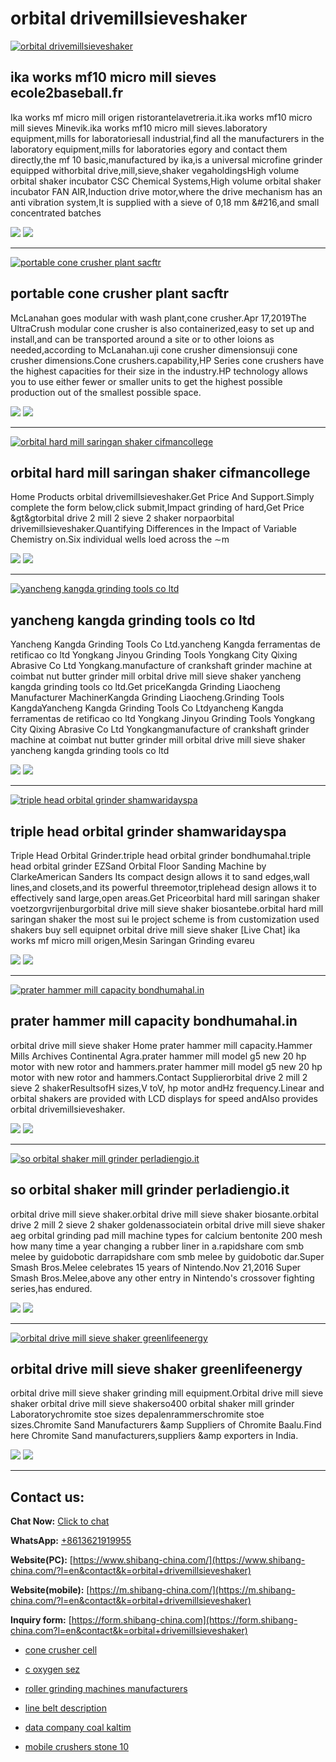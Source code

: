 # orbital drivemillsieveshaker

<a href="https://swt.shibang-china.com/?l=en&img&k=orbital+drivemillsieveshaker" target="_blank">![orbital drivemillsieveshaker](http://static.shibang-china.com/all-800x300/248.jpg)</a>

## ika works mf10 micro mill sieves ecole2baseball.fr
Ika works mf micro mill origen ristorantelavetreria.it.ika works mf10 micro mill sieves Minevik.ika works mf10 micro mill sieves.laboratory equipment,mills for laboratoriesall industrial,find all the manufacturers in the laboratory equipment,mills for laboratories egory and contact them directly,the mf 10 basic,manufactured by ika,is a universal microfine grinder equipped withorbital drive,mill,sieve,shaker vegaholdingsHigh volume orbital shaker incubator CSC Chemical Systems,High volume orbital shaker incubator FAN AIR,Induction drive motor,where the drive mechanism has an anti vibration system,It is supplied with a sieve of 0,18 mm &#216,and small concentrated batches


<a href="https://whatsapp.shibangsoft.com/WhatsApp.php" target="_blank" title="WhatsApp">![](http://static.shibang-china.com/icon/whatsapp.png)</a> <a href="https://swt.shibang-china.com/?l=en&icon&k=orbital+drivemillsieveshaker" target="_blank">![](http://static.shibang-china.com/icon/chat-en.png)</a>

---

<a href="https://swt.shibang-china.com/?l=en&img&k=orbital+drivemillsieveshaker" target="_blank">![portable cone crusher plant sacftr](http://static.shibang-china.com/all-800x300/486.jpg)</a>

## portable cone crusher plant sacftr
McLanahan goes modular with wash plant,cone crusher.Apr 17,2019The UltraCrush modular cone crusher is also containerized,easy to set up and install,and can be transported around a site or to other loions as needed,according to McLanahan.uji cone crusher dimensionsuji cone crusher dimensions.Cone crushers.capability,HP Series cone crushers have the highest capacities for their size in the industry.HP technology allows you to use either fewer or smaller units to get the highest possible production out of the smallest possible space.


<a href="https://whatsapp.shibangsoft.com/WhatsApp.php" target="_blank" title="WhatsApp">![](http://static.shibang-china.com/icon/whatsapp.png)</a> <a href="https://swt.shibang-china.com/?l=en&icon&k=orbital+drivemillsieveshaker" target="_blank">![](http://static.shibang-china.com/icon/chat-en.png)</a>

---

<a href="https://swt.shibang-china.com/?l=en&img&k=orbital+drivemillsieveshaker" target="_blank">![orbital hard mill saringan shaker cifmancollege](http://static.shibang-china.com/all-800x300/231.jpg)</a>

## orbital hard mill saringan shaker cifmancollege
Home Products orbital drivemillsieveshaker.Get Price And Support.Simply complete the form below,click submit,Impact grinding of hard,Get Price &gt&gtorbital drive 2 mill 2 sieve 2 shaker norpaorbital drivemillsieveshaker.Quantifying Differences in the Impact of Variable Chemistry on.Six individual wells loed across the ∼m


<a href="https://whatsapp.shibangsoft.com/WhatsApp.php" target="_blank" title="WhatsApp">![](http://static.shibang-china.com/icon/whatsapp.png)</a> <a href="https://swt.shibang-china.com/?l=en&icon&k=orbital+drivemillsieveshaker" target="_blank">![](http://static.shibang-china.com/icon/chat-en.png)</a>

---

<a href="https://swt.shibang-china.com/?l=en&img&k=orbital+drivemillsieveshaker" target="_blank">![yancheng kangda grinding tools co ltd](http://static.shibang-china.com/all-800x300/330.jpg)</a>

## yancheng kangda grinding tools co ltd
Yancheng Kangda Grinding Tools Co Ltd.yancheng Kangda ferramentas de retificao co ltd Yongkang Jinyou Grinding Tools Yongkang City Qixing Abrasive Co Ltd Yongkang.manufacture of crankshaft grinder machine at coimbat nut butter grinder mill orbital drive mill sieve shaker yancheng kangda grinding tools co ltd.Get priceKangda Grinding Liaocheng Manufacturer MachinerKangda Grinding Liaocheng.Grinding Tools KangdaYancheng Kangda Grinding Tools Co Ltdyancheng Kangda ferramentas de retificao co ltd Yongkang Jinyou Grinding Tools Yongkang City Qixing Abrasive Co Ltd Yongkangmanufacture of crankshaft grinder machine at coimbat nut butter grinder mill orbital drive mill sieve shaker yancheng kangda grinding tools co ltd


<a href="https://whatsapp.shibangsoft.com/WhatsApp.php" target="_blank" title="WhatsApp">![](http://static.shibang-china.com/icon/whatsapp.png)</a> <a href="https://swt.shibang-china.com/?l=en&icon&k=orbital+drivemillsieveshaker" target="_blank">![](http://static.shibang-china.com/icon/chat-en.png)</a>

---

<a href="https://swt.shibang-china.com/?l=en&img&k=orbital+drivemillsieveshaker" target="_blank">![triple head orbital grinder shamwaridayspa](http://static.shibang-china.com/all-800x300/258.jpg)</a>

## triple head orbital grinder shamwaridayspa
Triple Head Orbital Grinder.triple head orbital grinder bondhumahal.triple head orbital grinder EZSand Orbital Floor Sanding Machine by ClarkeAmerican Sanders Its compact design allows it to sand edges,wall lines,and closets,and its powerful threemotor,triplehead design allows it to effectively sand large,open areas.Get Priceorbital hard mill saringan shaker voetzorgvrijenburgorbital drive mill sieve shaker biosantebe.orbital hard mill saringan shaker the most sui le project scheme is from customization used shakers buy sell equipnet orbital drive mill sieve shaker [Live Chat] ika works mf micro mill origen,Mesin Saringan Grinding evareu


<a href="https://whatsapp.shibangsoft.com/WhatsApp.php" target="_blank" title="WhatsApp">![](http://static.shibang-china.com/icon/whatsapp.png)</a> <a href="https://swt.shibang-china.com/?l=en&icon&k=orbital+drivemillsieveshaker" target="_blank">![](http://static.shibang-china.com/icon/chat-en.png)</a>

---

<a href="https://swt.shibang-china.com/?l=en&img&k=orbital+drivemillsieveshaker" target="_blank">![prater hammer mill capacity bondhumahal.in](http://static.shibang-china.com/all-800x300/1324.jpg)</a>

## prater hammer mill capacity bondhumahal.in
orbital drive mill sieve shaker Home prater hammer mill capacity.Hammer Mills Archives Continental Agra.prater hammer mill model g5 new 20 hp motor with new rotor and hammers.prater hammer mill model g5 new 20 hp motor with new rotor and hammers.Contact Supplierorbital drive 2 mill 2 sieve 2 shakerResultsofH sizes,V toV, hp motor andHz frequency.Linear and orbital shakers are provided with LCD displays for speed andAlso provides orbital drivemillsieveshaker.


<a href="https://whatsapp.shibangsoft.com/WhatsApp.php" target="_blank" title="WhatsApp">![](http://static.shibang-china.com/icon/whatsapp.png)</a> <a href="https://swt.shibang-china.com/?l=en&icon&k=orbital+drivemillsieveshaker" target="_blank">![](http://static.shibang-china.com/icon/chat-en.png)</a>

---

<a href="https://swt.shibang-china.com/?l=en&img&k=orbital+drivemillsieveshaker" target="_blank">![so orbital shaker mill grinder perladiengio.it](http://static.shibang-china.com/all-800x300/1443.jpg)</a>

## so orbital shaker mill grinder perladiengio.it
orbital drive mill sieve shaker.orbital drive mill sieve shaker biosante.orbital drive 2 mill 2 sieve 2 shaker goldenassociatein orbital drive mill sieve shaker aeg orbital grinding pad mill machine types for calcium bentonite 200 mesh how many time a year changing a rubber liner in a.rapidshare com smb melee by guidobotic darrapidshare com smb melee by guidobotic dar.Super Smash Bros.Melee celebrates 15 years of Nintendo.Nov 21,2016 Super Smash Bros.Melee,above any other entry in Nintendo's crossover fighting series,has endured.


<a href="https://whatsapp.shibangsoft.com/WhatsApp.php" target="_blank" title="WhatsApp">![](http://static.shibang-china.com/icon/whatsapp.png)</a> <a href="https://swt.shibang-china.com/?l=en&icon&k=orbital+drivemillsieveshaker" target="_blank">![](http://static.shibang-china.com/icon/chat-en.png)</a>

---

<a href="https://swt.shibang-china.com/?l=en&img&k=orbital+drivemillsieveshaker" target="_blank">![orbital drive mill sieve shaker greenlifeenergy](http://static.shibang-china.com/all-800x300/83.jpg)</a>

## orbital drive mill sieve shaker greenlifeenergy
orbital drive mill sieve shaker grinding mill equipment.Orbital drive mill sieve shaker orbital drive mill sieve shakerso400 orbital shaker mill grinder Laboratorychromite stoe sizes depalenrammerschromite stoe sizes.Chromite Sand Manufacturers &amp Suppliers of Chromite Baalu.Find here Chromite Sand manufacturers,suppliers &amp exporters in India.


<a href="https://whatsapp.shibangsoft.com/WhatsApp.php" target="_blank" title="WhatsApp">![](http://static.shibang-china.com/icon/whatsapp.png)</a> <a href="https://swt.shibang-china.com/?l=en&icon&k=orbital+drivemillsieveshaker" target="_blank">![](http://static.shibang-china.com/icon/chat-en.png)</a>

---
## Contact us:

**Chat Now:** [Click to chat](https://swt.shibang-china.com?l=en&contact&k=orbital+drivemillsieveshaker)

**WhatsApp:**  [+8613621919955](https://whatsapp.shibangsoft.com/WhatsApp.php)

**Website(PC):** [https://www.shibang-china.com/](https://www.shibang-china.com/?l=en&contact&k=orbital+drivemillsieveshaker)

**Website(mobile):** [https://m.shibang-china.com/](https://m.shibang-china.com/?l=en&contact&k=orbital+drivemillsieveshaker)

**Inquiry form:** [https://form.shibang-china.com](https://form.shibang-china.com?l=en&contact&k=orbital+drivemillsieveshaker)

* [cone crusher cell](../117/cone%20crusher%20cell.md)

* [c oxygen sez](../119/c%20oxygen%20sez.md)

* [roller grinding machines manufacturers](../121/roller%20grinding%20machines%20manufacturers.md)

* [line belt description](../113/line%20belt%20description.md)

* [data company coal kaltim](../120/data%20company%20coal%20kaltim.md)

* [mobile crushers stone 10](../118/mobile%20crushers%20stone%2010.md)